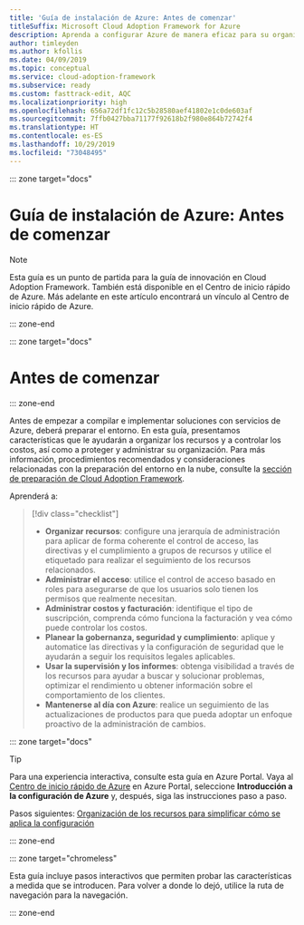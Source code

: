 ```yaml
---
title: 'Guía de instalación de Azure: Antes de comenzar'
titleSuffix: Microsoft Cloud Adoption Framework for Azure
description: Aprenda a configurar Azure de manera eficaz para su organización con instrucciones paso a paso.
author: timleyden
ms.author: kfollis
ms.date: 04/09/2019
ms.topic: conceptual
ms.service: cloud-adoption-framework
ms.subservice: ready
ms.custom: fasttrack-edit, AQC
ms.localizationpriority: high
ms.openlocfilehash: 656a72df1fc12c5b28580aef41802e1c0de603af
ms.sourcegitcommit: 7ffb0427bba71177f92618b2f980e864b72742f4
ms.translationtype: HT
ms.contentlocale: es-ES
ms.lasthandoff: 10/29/2019
ms.locfileid: "73048495"
---
```

::: zone target="docs"

# <a name="azure-setup-guide-before-you-start"></a>Guía de instalación de Azure: Antes de comenzar

> [!NOTE]
> Esta guía es un punto de partida para la guía de innovación en Cloud Adoption Framework. También está disponible en el Centro de inicio rápido de Azure. Más adelante en este artículo encontrará un vínculo al Centro de inicio rápido de Azure.

::: zone-end

::: zone target="docs"

# <a name="before-you-start"></a>Antes de comenzar

::: zone-end

Antes de empezar a compilar e implementar soluciones con servicios de Azure, deberá preparar el entorno. En esta guía, presentamos características que le ayudarán a organizar los recursos y a controlar los costos, así como a proteger y administrar su organización. Para más información, procedimientos recomendados y consideraciones relacionadas con la preparación del entorno en la nube, consulte la [sección de preparación de Cloud Adoption Framework](../index.md).

Aprenderá a:

> [!div class="checklist"]
>
> - **Organizar recursos**: configure una jerarquía de administración para aplicar de forma coherente el control de acceso, las directivas y el cumplimiento a grupos de recursos y utilice el etiquetado para realizar el seguimiento de los recursos relacionados.
> - **Administrar el acceso**: utilice el control de acceso basado en roles para asegurarse de que los usuarios solo tienen los permisos que realmente necesitan.
> - **Administrar costos y facturación**: identifique el tipo de suscripción, comprenda cómo funciona la facturación y vea cómo puede controlar los costos.
> - **Planear la gobernanza, seguridad y cumplimiento**: aplique y automatice las directivas y la configuración de seguridad que le ayudarán a seguir los requisitos legales aplicables.
> - **Usar la supervisión y los informes**: obtenga visibilidad a través de los recursos para ayudar a buscar y solucionar problemas, optimizar el rendimiento u obtener información sobre el comportamiento de los clientes.
> - **Mantenerse al día con Azure**: realice un seguimiento de las actualizaciones de productos para que pueda adoptar un enfoque proactivo de la administración de cambios.

::: zone target="docs"

> [!TIP]
> Para una experiencia interactiva, consulte esta guía en Azure Portal. Vaya al [Centro de inicio rápido de Azure](https://portal.azure.com/?feature.quickstart=true#blade/Microsoft_Azure_Resources/QuickstartCenterBlade) en Azure Portal, seleccione **Introducción a la configuración de Azure** y, después, siga las instrucciones paso a paso.

Pasos siguientes: [Organización de los recursos para simplificar cómo se aplica la configuración](./organize-resources.md)

::: zone-end

::: zone target="chromeless"

Esta guía incluye pasos interactivos que permiten probar las características a medida que se introducen. Para volver a donde lo dejó, utilice la ruta de navegación para la navegación.

::: zone-end
